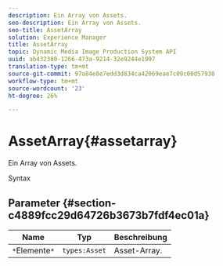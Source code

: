 ```yaml
---
description: Ein Array von Assets.
seo-description: Ein Array von Assets.
seo-title: AssetArray
solution: Experience Manager
title: AssetArray
topic: Dynamic Media Image Production System API
uuid: ab432380-1266-473a-9214-32e9244e1997
translation-type: tm+mt
source-git-commit: 97a84e8e7edd3d834ca42069eae7c09c00d57938
workflow-type: tm+mt
source-wordcount: '23'
ht-degree: 26%

---
```



# AssetArray{#assetarray}

Ein Array von Assets.

Syntax

## Parameter {#section-c4889fcc29d64726b3673b7fdf4ec01a}

| Name | Typ | Beschreibung |
|---|---|---|
| `*`Elemente`*` | `types:Asset` | Asset-Array. |

